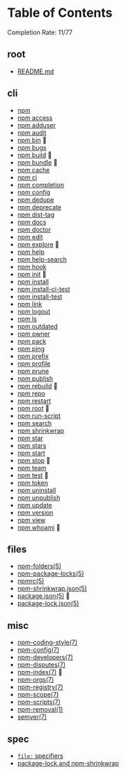 # Table of Contents

Completion Rate: 11/77

## root

- [README.md](doc/README.md)

## cli

* [npm](doc/cli/cli/npm.md)
* [npm access](doc/cli/cli/npm-access.md)
* [npm adduser](doc/cli/cli/npm-adduser.md)
* [npm audit](doc/cli/cli/npm-audit.md)
* [npm bin](doc/cli/cli/npm-bin.md) 🎉
* [npm bugs](doc/cli/cli/npm-bugs.md)
* [npm build](doc/cli/cli/npm-build.md) 🎉
* [npm bundle](doc/cli/cli/npm-bundle.md) 🎉
* [npm cache](doc/cli/npm-cache.md)
* [npm ci](doc/cli/npm-ci.md)
* [npm completion](doc/cli/npm-completion.md)
* [npm config](doc/cli/npm-config.md)
* [npm dedupe](doc/cli/npm-dedupe.md)
* [npm deprecate](doc/cli/npm-deprecate.md)
* [npm dist-tag](doc/cli/npm-dist-tag.md)
* [npm docs](doc/cli/npm-docs.md)
* [npm doctor](doc/cli/npm-doctor.md)
* [npm edit](doc/cli/npm-edit.md)
* [npm explore](doc/cli/npm-explore.md) 🎉
* [npm help](doc/cli/npm-help.md)
* [npm help-search](doc/cli/npm-help-search.md)
* [npm hook](doc/cli/npm-hook.md)
* [npm init](doc/cli/npm-init.md) 🎉
* [npm install](doc/cli/npm-install.md)
* [npm install-ci-test](doc/cli/npm-install-ci-test.md)
* [npm install-test](doc/cli/npm-install-test.md)
* [npm link](doc/cli/npm-link.md)
* [npm logout](doc/cli/npm-logout.md)
* [npm ls](doc/cli/npm-ls.md)
* [npm outdated](doc/cli/npm-outdated.md)
* [npm owner](doc/cli/npm-owner.md)
* [npm pack](doc/cli/npm-pack.md)
* [npm ping](doc/cli/npm-ping.md)
* [npm prefix](doc/cli/npm-prefix.md)
* [npm profile](doc/cli/npm-profile.md)
* [npm prune](doc/cli/npm-prune.md)
* [npm publish](doc/cli/npm-publish.md)
* [npm rebuild](doc/cli/npm-rebuild.md) 🎉
* [npm repo](doc/cli/npm-repo.md)
* [npm restart](doc/cli/npm-restart.md)
* [npm root](doc/cli/npm-root.md) 🎉
* [npm run-script](doc/cli/npm-run-script.md)
* [npm search](doc/cli/npm-search.md)
* [npm shrinkwrap](doc/cli/npm-shrinkwrap.md)
* [npm star](doc/cli/npm-star.md)
* [npm stars](doc/cli/npm-stars.md)
* [npm start](doc/cli/npm-start.md)
* [npm stop](doc/cli/npm-stop.md) 🎉
* [npm team](doc/cli/npm-team.md)
* [npm test](doc/cli/npm-test.md) 🎉
* [npm token](doc/cli/npm-token.md)
* [npm uninstall](doc/cli/npm-uninstall.md)
* [npm unpublish](doc/cli/npm-unpublish.md)
* [npm update](doc/cli/npm-update.md)
* [npm version](doc/cli/npm-version.md)
* [npm view](doc/cli/npm-view.md)
* [npm whoami](doc/cli/npm-whoami.md) 🎉

## files

* [npm-folders(5)](doc/files/npm-folders.md)
* [npm-package-locks(5)](doc/files/npm-package-locks.md)
* [npmrc(5)](doc/files/npmrc.md)
* [npm-shrinkwrap.json(5)](doc/files/npm-shrinkwrap.json.md)
* [package.json(5)](doc/files/package.json.md) 🚧
* [package-lock.json(5)](doc/files/package-lock.json.md)

## misc

* [npm-coding-style(7)](doc/misc/npm-coding-style.md)
* [npm-config(7)](doc/misc/npm-config.md)
* [npm-developers(7)](doc/misc/npm-developers.md)
* [npm-disputes(7)](doc/misc/npm-disputes.md)
* [npm-index(7)](doc/misc/npm-index.md) 🎉
* [npm-orgs(7)](doc/misc/npm-orgs.md)
* [npm-registry(7)](doc/misc/npm-registry.md)
* [npm-scope(7)](doc/misc/npm-scope.md)
* [npm-scripts(7)](doc/misc/npm-scripts.md)
* [npm-removal(1)](doc/misc/removing-npm.md)
* [semver(7)](doc/misc/semver.md)

## spec

* [`file:` specifiers](doc/spec/file-specifiers.md)
* [package-lock and npm-shrinkwrap](doc/spec/package-lock.md)
